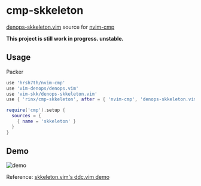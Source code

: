 # cmp-skkeleton

[denops-skkeleton.vim](https://github.com/vim-skk/denops-skkeleton.vim) source for [nvim-cmp](https://github.com/hrsh7th/nvim-cmp)

**This project is still work in progress. unstable.**

## Usage

Packer
```lua
use 'hrsh7th/nvim-cmp'
use 'vim-denops/denops.vim'
use 'vim-skk/denops-skkeleton.vim'
use { 'rinx/cmp-skkeleton', after = { 'nvim-cmp', 'denops-skkeleton.vim' } }
```

```lua
require('cmp').setup {
  sources = {
    { name = 'skkeleton' }
  }
}
```

## Demo

![demo](https://user-images.githubusercontent.com/1588935/135282555-974e7637-776a-43a9-96f8-6a54cef6af41.gif)

Reference: [skkeleton.vim's ddc.vim demo](https://github.com/vim-skk/denops-skkeleton.vim#completion-with-ddcvim)
